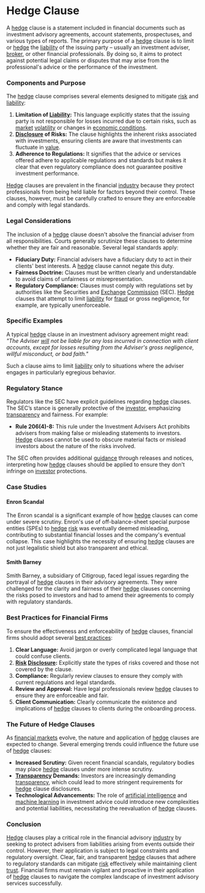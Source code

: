 # Hedge Clause

A [hedge](../h/hedge.md) clause is a statement included in financial documents such as investment advisory agreements, account statements, prospectuses, and various types of reports. The primary purpose of a [hedge](../h/hedge.md) clause is to limit or [hedge](../h/hedge.md) the [liability](../l/liability.md) of the issuing party – usually an investment adviser, [broker](../b/broker.md), or other financial professionals. By doing so, it aims to protect against potential legal claims or disputes that may arise from the professional's advice or the performance of the investment.

### Components and Purpose
The [hedge](../h/hedge.md) clause comprises several elements designed to mitigate [risk](../r/risk.md) and [liability](../l/liability.md):
1. **Limitation of [Liability](../l/liability.md):** This language explicitly states that the issuing party is not responsible for losses incurred due to certain risks, such as [market](../m/market.md) [volatility](../v/volatility.md) or changes in [economic conditions](../e/economic_conditions.md). 
2. **[Disclosure](../d/disclosure.md) of Risks:** The clause highlights the inherent risks associated with investments, ensuring clients are aware that investments can fluctuate in [value](../v/value.md).
3. **Adherence to Regulations:** It signifies that the advice or services offered adhere to applicable regulations and standards but makes it clear that even regulatory compliance does not guarantee positive investment performance.

[Hedge](../h/hedge.md) clauses are prevalent in the financial [industry](../i/industry.md) because they protect professionals from being held liable for factors beyond their control. These clauses, however, must be carefully crafted to ensure they are enforceable and comply with legal standards.

### Legal Considerations
The inclusion of a [hedge](../h/hedge.md) clause doesn't absolve the financial adviser from all responsibilities. Courts generally scrutinize these clauses to determine whether they are fair and reasonable. Several legal standards apply:
- **Fiduciary Duty:** Financial advisers have a fiduciary duty to act in their clients' best interests. A [hedge](../h/hedge.md) clause cannot negate this duty.
- **Fairness Doctrine:** Clauses must be written clearly and understandable to avoid claims of unfairness or misrepresentation.
- **Regulatory Compliance:** Clauses must comply with regulations set by authorities like the Securities and [Exchange](../e/exchange.md) [Commission](../c/commission.md) (SEC). [Hedge](../h/hedge.md) clauses that attempt to limit [liability](../l/liability.md) for [fraud](../f/fraud.md) or gross negligence, for example, are typically unenforceable.

### Specific Examples
A typical [hedge](../h/hedge.md) clause in an investment advisory agreement might read:
*"The Adviser [will](../w/will.md) not be liable for any loss incurred in connection with client accounts, except for losses resulting from the Adviser's gross negligence, willful misconduct, or bad faith."*

Such a clause aims to limit [liability](../l/liability.md) only to situations where the adviser engages in particularly egregious behavior.

### Regulatory Stance
Regulators like the SEC have explicit guidelines regarding [hedge](../h/hedge.md) clauses. The SEC’s stance is generally protective of the [investor](../i/investor.md), emphasizing [transparency](../t/transparency.md) and fairness. For example:
- **Rule 206(4)-8:** This rule under the Investment Advisers Act prohibits advisers from making false or misleading statements to investors. [Hedge](../h/hedge.md) clauses cannot be used to obscure material facts or mislead investors about the nature of the risks involved.

The SEC often provides additional [guidance](../g/guidance.md) through releases and notices, interpreting how [hedge](../h/hedge.md) clauses should be applied to ensure they don't infringe on [investor](../i/investor.md) protections.

### Case Studies
#### Enron Scandal
The Enron scandal is a significant example of how [hedge](../h/hedge.md) clauses can come under severe scrutiny. Enron's use of off-balance-sheet special purpose entities (SPEs) to [hedge](../h/hedge.md) [risk](../r/risk.md) was eventually deemed misleading, contributing to substantial financial losses and the company's eventual collapse. This case highlights the necessity of ensuring [hedge](../h/hedge.md) clauses are not just legalistic shield but also transparent and ethical.

#### Smith Barney
Smith Barney, a subsidiary of Citigroup, faced legal issues regarding the portrayal of [hedge](../h/hedge.md) clauses in their advisory agreements. They were challenged for the clarity and fairness of their [hedge](../h/hedge.md) clauses concerning the risks posed to investors and had to amend their agreements to comply with regulatory standards.

### Best Practices for Financial Firms
To ensure the effectiveness and enforceability of [hedge](../h/hedge.md) clauses, financial firms should adopt several [best practices](../b/best_practices.md):
1. **Clear Language:** Avoid jargon or overly complicated legal language that could confuse clients.
2. **[Risk](../r/risk.md) [Disclosure](../d/disclosure.md):** Explicitly state the types of risks covered and those not covered by the clause.
3. **Compliance:** Regularly review clauses to ensure they comply with current regulations and legal standards.
4. **Review and Approval:** Have legal professionals review [hedge](../h/hedge.md) clauses to ensure they are enforceable and fair.
5. **Client Communication:** Clearly communicate the existence and implications of [hedge](../h/hedge.md) clauses to clients during the onboarding process.

### The Future of Hedge Clauses
As [financial markets](../f/financial_market.md) evolve, the nature and application of [hedge](../h/hedge.md) clauses are expected to change. Several emerging trends could influence the future use of [hedge](../h/hedge.md) clauses:
- **Increased Scrutiny:** Given recent financial scandals, regulatory bodies may place [hedge](../h/hedge.md) clauses under more intense scrutiny.
- **[Transparency](../t/transparency.md) Demands:** Investors are increasingly demanding [transparency](../t/transparency.md), which could lead to more stringent requirements for [hedge](../h/hedge.md) clause disclosures.
- **Technological Advancements:** The role of [artificial intelligence](../a/artificial_intelligence_in_trading.md) and [machine learning](../m/machine_learning.md) in investment advice could introduce new complexities and potential liabilities, necessitating the reevaluation of [hedge](../h/hedge.md) clauses.

### Conclusion
[Hedge](../h/hedge.md) clauses play a critical role in the financial advisory [industry](../i/industry.md) by seeking to protect advisers from liabilities arising from events outside their control. However, their application is subject to legal constraints and regulatory oversight. Clear, fair, and transparent [hedge](../h/hedge.md) clauses that adhere to regulatory standards can mitigate [risk](../r/risk.md) effectively while maintaining client [trust](../t/trust.md). Financial firms must remain vigilant and proactive in their application of [hedge](../h/hedge.md) clauses to navigate the complex landscape of investment advisory services successfully.